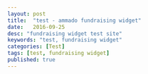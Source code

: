 ```yaml
---
layout: post
title:  "test - ammado fundraising widget"
date:   2016-09-25
desc: "fundraising widget test site"
keywords: "test, fundraising widget"
categories: [Test]
tags: [test, fundraising widget]
published: true
---
```


